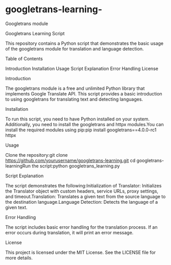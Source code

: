 # googletrans-learning-
Googletrans module 


Googletrans Learning Script

This repository contains a Python script that demonstrates the basic usage of the googletrans module for translation and language detection.

Table of Contents

Introduction
Installation
Usage
Script Explanation
Error Handling
License

Introduction

The googletrans module is a free and unlimited Python library that implements Google Translate API. This script provides a basic introduction to using googletrans for translating text and detecting languages.


Installation

To run this script, you need to have Python installed on your system. Additionally, you need to install the googletrans and httpx modules.You can install the required modules using pip:pip install googletrans==4.0.0-rc1 httpx


Usage

Clone the repository:git clone https://github.com/yourusername/googletrans-learning.git
cd googletrans-learningRun the script:python googletrans_learning.py


Script Explanation

The script demonstrates the following:Initialization of Translator: Initializes the Translator object with custom headers, service URLs, proxy settings, and timeout.Translation: Translates a given text from the source language to the destination language.Language Detection: Detects the language of a given text.


Error Handling

The script includes basic error handling for the translation process. If an error occurs during translation, it will print an error message.


License

This project is licensed under the MIT License. See the LICENSE file for more details.